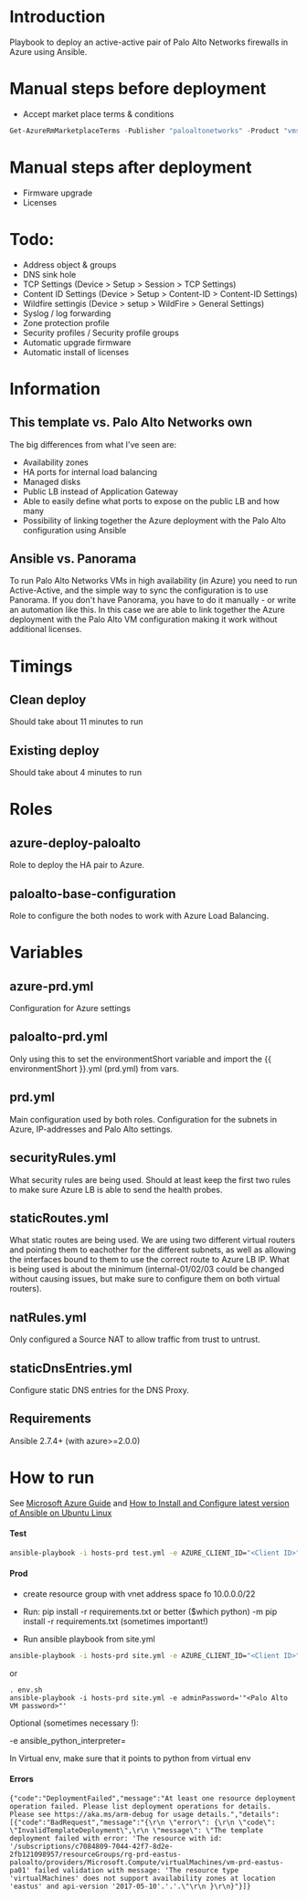 # Introduction 
Playbook to deploy an active-active pair of Palo Alto Networks firewalls in Azure using Ansible.

# Manual steps before deployment
- Accept market place terms & conditions
```powershell
Get-AzureRmMarketplaceTerms -Publisher "paloaltonetworks" -Product "vmseries1" -Name "byol" | Set-AzureRmMarketplaceTerms -Accept
```

# Manual steps after deployment
- Firmware upgrade
- Licenses

# Todo:
- Address object & groups
- DNS sink hole
- TCP Settings (Device > Setup > Session > TCP Settings)
- Content ID Settings (Device > Setup > Content-ID > Content-ID Settings)
- Wildfire settingis (Device > setup > WildFire > General Settings)
- Syslog / log forwarding
- Zone protection profile
- Security profiles / Security profile groups
- Automatic upgrade firmware
- Automatic install of licenses

# Information
## This template vs. Palo Alto Networks own
The big differences from what I've seen are:
- Availability zones
- HA ports for internal load balancing
- Managed disks
- Public LB instead of Application Gateway
- Able to easily define what ports to expose on the public LB and how many
- Possibility of linking together the Azure deployment with the Palo Alto configuration using Ansible

## Ansible vs. Panorama
To run Palo Alto Networks VMs in high availability (in Azure) you need to run Active-Active, and the simple way to sync the configuration is to use Panorama.
If you don't have Panorama, you have to do it manually - or write an automation like this. In this case we are able to link together the Azure deployment with the Palo Alto VM configuration making it work without additional licenses.

# Timings
## Clean deploy
Should take about 11 minutes to run

## Existing deploy
Should take about 4 minutes to run

# Roles
## azure-deploy-paloalto
Role to deploy the HA pair to Azure.

## paloalto-base-configuration
Role to configure the both nodes to work with Azure Load Balancing.

# Variables
## azure-prd.yml
Configuration for Azure settings

## paloalto-prd.yml
Only using this to set the environmentShort variable and import the {{ environmentShort }}.yml (prd.yml) from vars.

## prd.yml
Main configuration used by both roles. Configuration for the subnets in Azure, IP-addresses and Palo Alto settings.

## securityRules.yml
What security rules are being used. Should at least keep the first two rules to make sure Azure LB is able to send the health probes.

## staticRoutes.yml
What static routes are being used. We are using two different virtual routers and pointing them to eachother for the different subnets, as well as allowing the interfaces bound to them to use the correct route to Azure LB IP.
What is being used is about the minimum (internal-01/02/03 could be changed without causing issues, but make sure to configure them on both virtual routers).

## natRules.yml
Only configured a Source NAT to allow traffic from trust to untrust.

## staticDnsEntries.yml
Configure static DNS entries for the DNS Proxy.

## Requirements

Ansible 2.7.4+ (with azure>=2.0.0)


# How to run

See [Microsoft Azure Guide](https://docs.ansible.com/ansible/latest/scenario_guides/guide_azure.html) and [How to Install and Configure latest version of Ansible on Ubuntu Linux](https://www.cyberciti.biz/faq/how-to-install-and-configure-latest-version-of-ansible-on-ubuntu-linux/)

#### Test

```bash
ansible-playbook -i hosts-prd test.yml -e AZURE_CLIENT_ID="<Client ID>" -e AZURE_SECRET='"<Secret>"' -e AZURE_SUBSCRIPTION_ID="<Subscription ID>" -e AZURE_TENANT="<Tenant ID>"
```

#### Prod

- create resource group with vnet address space  fo 10.0.0.0/22

- Run: pip install -r requirements.txt  or better ($which python) -m pip install -r requirements.txt (sometimes important!)

- Run ansible playbook from site.yml

```bash
ansible-playbook -i hosts-prd site.yml -e AZURE_CLIENT_ID="<Client ID>" -e AZURE_SECRET='"<Secret>"' -e AZURE_SUBSCRIPTION_ID="<Subscription ID>" -e AZURE_TENANT="<Tenant ID>" -e adminPassword='"<Palo Alto VM password>"'
```
or 

```
. env.sh
ansible-playbook -i hosts-prd site.yml -e adminPassword='"<Palo Alto VM password>"'
```
Optional (sometimes necessary !):

-e ansible_python_interpreter=

In Virtual env, make sure that it points to python from virtual env

#### Errors

```
{"code":"DeploymentFailed","message":"At least one resource deployment operation failed. Please list deployment operations for details. Please see https://aka.ms/arm-debug for usage details.","details":[{"code":"BadRequest","message":"{\r\n \"error\": {\r\n \"code\": \"InvalidTemplateDeployment\",\r\n \"message\": \"The template deployment failed with error: 'The resource with id: '/subscriptions/c7084809-7044-42f7-8d2e-2fb121098957/resourceGroups/rg-prd-eastus-paloalto/providers/Microsoft.Compute/virtualMachines/vm-prd-eastus-pa01' failed validation with message: 'The resource type 'virtualMachines' does not support availability zones at location 'eastus' and api-version '2017-05-10'.'.'.\"\r\n }\r\n}"}]}
```